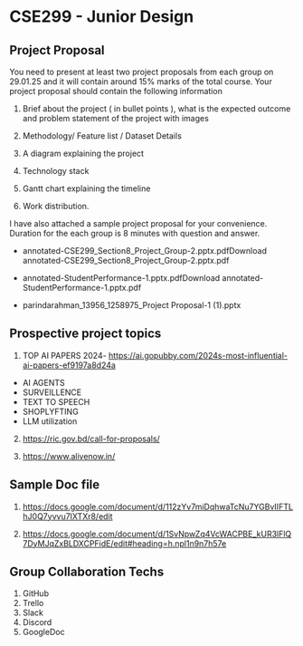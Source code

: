 # CSE299 - Junior Design

## Project Proposal
You need to present at least two project proposals from each group on 29.01.25 and it will contain around 15% marks of the total course. Your project proposal should contain the following information </br>

1. Brief about the project ( in bullet points ), what is the expected outcome and problem statement of the project with images </br>

2. Methodology/ Feature list / Dataset Details </br>

3. A diagram explaining the project </br>

4. Technology stack </br>

5. Gantt chart explaining the timeline </br>

6. Work distribution.</br>

I have also attached a sample project proposal for your convenience. Duration for the each group is 8 minutes with question and answer. </br>

* annotated-CSE299_Section8_Project_Group-2.pptx.pdfDownload annotated-CSE299_Section8_Project_Group-2.pptx.pdf

* annotated-StudentPerformance-1.pptx.pdfDownload annotated-StudentPerformance-1.pptx.pdf

* parindarahman_13956_1258975_Project Proposal-1 (1).pptx

## Prospective project topics

1. TOP AI PAPERS 2024- https://ai.gopubby.com/2024s-most-influential-ai-papers-ef9197a8d24a </br>
* AI AGENTS
* SURVEILLENCE
* TEXT TO SPEECH
* SHOPLYFTING
* LLM utilization

2. https://ric.gov.bd/call-for-proposals/ </br>

3. https://www.alivenow.in/ </br>

## Sample Doc file

1. https://docs.google.com/document/d/112zYv7miDqhwaTcNu7YGBvIIFTLhJ0Q7yvvu7IXTXr8/edit

2. https://docs.google.com/document/d/1SvNpwZq4VcWACPBE_kUR3lFlQ7DyMJqZxBLDXCPFidE/edit#heading=h.npl1n9n7h57e

## Group Collaboration Techs
1. GitHub </br>
2. Trello </br>
3. Slack </br>
4. Discord </br>
5. GoogleDoc </br>